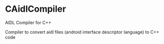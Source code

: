 # CAidlCompiler
AIDL Compiler for C++

Compiler to convert aidl files (android interface descriptor language) to C++ code 
